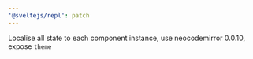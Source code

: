 ```yaml
---
'@sveltejs/repl': patch
---
```


Localise all state to each component instance, use neocodemirror 0.0.10, expose `theme`
